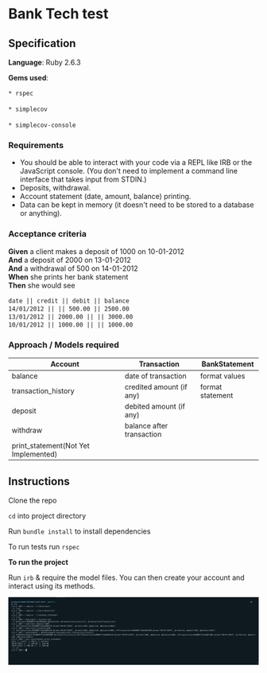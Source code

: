 # Bank Tech test

## Specification

**Language**: Ruby 2.6.3

**Gems used**:

    * rspec

    * simplecov

    * simplecov-console

### Requirements

- You should be able to interact with your code via a REPL like IRB or the JavaScript console. (You don't need to implement a command line interface that takes input from STDIN.)
- Deposits, withdrawal.
- Account statement (date, amount, balance) printing.
- Data can be kept in memory (it doesn't need to be stored to a database or anything).

### Acceptance criteria

**Given** a client makes a deposit of 1000 on 10-01-2012  
**And** a deposit of 2000 on 13-01-2012  
**And** a withdrawal of 500 on 14-01-2012  
**When** she prints her bank statement  
**Then** she would see

```
date || credit || debit || balance
14/01/2012 || || 500.00 || 2500.00
13/01/2012 || 2000.00 || || 3000.00
10/01/2012 || 1000.00 || || 1000.00
```

### Approach / Models required

| Account                              | Transaction               | BankStatement    |
| ------------------------------------ | ------------------------- | ---------------- |
| balance                              | date of transaction       | format values    |
| transaction_history                  | credited amount (if any)  | format statement |
| deposit                              | debited amount (if any)   |                  |
| withdraw                             | balance after transaction |                  |
| print_statement(Not Yet Implemented) |                           |                  |

## Instructions

Clone the repo

`cd` into project directory

Run `bundle install` to install dependencies

To run tests run `rspec`

**To run the project**

Run `irb` & require the model files. You can then create your account and interact using its methods.

![Screenshot](/images/bank-tech-test-irb.png)
